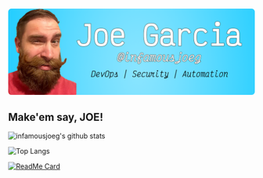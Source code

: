 [![](https://github.com/infamousjoeg/infamousjoeg/blob/master/assets/header.png)](https://joegarcia.dev)

## Make'em say, JOE!

![infamousjoeg's github stats](https://github-readme-stats.vercel.app/api?username=infamousjoeg&show_icons=true&count_private=true)

![Top Langs](https://github-readme-stats.vercel.app/api/top-langs/?username=infamousjoeg)

[![ReadMe Card](https://github-readme-stats.vercel.app/api/pin/?username=infamousjoeg&repo=conceal)](https://github.com/infamousjoeg/conceal)
